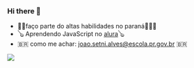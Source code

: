 ### Hi there 👋

- 🤖🤖faço parte do altas habilidades no paraná🤖🤖🤖
- 🪕 Aprendendo JavaScript no [alura](https://www.alura.com.br/)🪕
- 🇧🇷 como me achar: joao.setni.alves@escola.pr.gov.br 🇧🇷


![](https://media1.tenor.com/m/geJ_z7oBrPAAAAAd/continue.gif)
